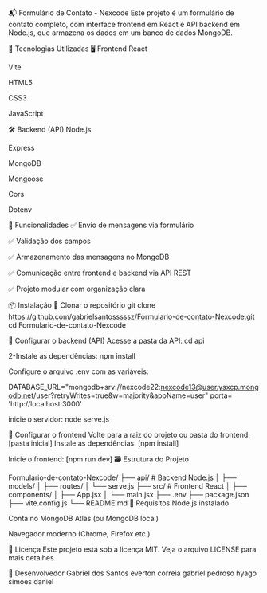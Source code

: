 📬 Formulário de Contato - Nexcode
Este projeto é um formulário de contato completo, com interface frontend em React e API backend em Node.js, que armazena os dados em um banco de dados MongoDB. 

🚀 Tecnologias Utilizadas
🖥️ Frontend
React

Vite

HTML5

CSS3

JavaScript

🛠️ Backend (API)
Node.js

Express

MongoDB

Mongoose

Cors

Dotenv

🧪 Funcionalidades
✅ Envio de mensagens via formulário

✅ Validação dos campos

✅ Armazenamento das mensagens no MongoDB

✅ Comunicação entre frontend e backend via API REST

✅ Projeto modular com organização clara

📦 Instalação
🔹 Clonar o repositório
git clone https://github.com/gabrielsantosssssz/Formulario-de-contato-Nexcode.git
cd Formulario-de-contato-Nexcode

🔹 Configurar o backend (API)
Acesse a pasta da API:
cd api

2-Instale as dependências:
npm install

Configure o arquivo .env com as variáveis:

DATABASE_URL="mongodb+srv://nexcode22:nexcode13@user.ysxcp.mongodb.net/user?retryWrites=true&w=majority&appName=user"
 porta= 'http://localhost:3000'

 inicie o servidor:
node serve.js

🔹 Configurar o frontend
Volte para a raiz do projeto ou pasta do frontend:
[pasta inicial]
Instale as dependências:
[npm install]

Inicie o frontend:
[npm run dev]
🗃️ Estrutura do Projeto

Formulario-de-contato-Nexcode/
├── api/                    # Backend Node.js
│   ├── models/
│   ├── routes/
│   └── serve.js
├── src/                    # Frontend React
│   ├── components/
│   ├── App.jsx
│   └── main.jsx
├── .env
├── package.json
├── vite.config.js
└── README.md
📌 Requisitos
Node.js instalado

Conta no MongoDB Atlas (ou MongoDB local)

Navegador moderno (Chrome, Firefox etc.)

📝 Licença
Este projeto está sob a licença MIT. Veja o arquivo LICENSE para mais detalhes.

👤 Desenvolvedor
Gabriel dos Santos
everton correia 
gabriel pedroso
hyago simoes 
daniel

